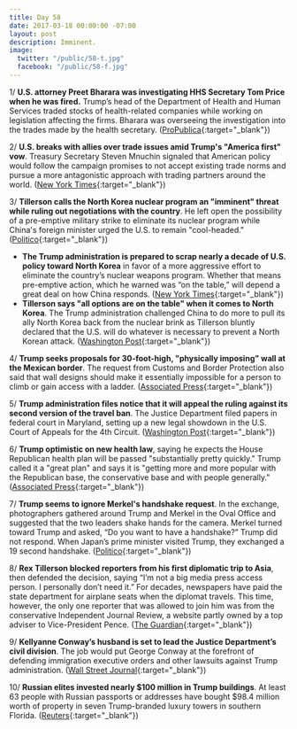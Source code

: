 ```yaml
---
title: Day 58
date: 2017-03-18 00:00:00 -07:00
layout: post
description: Imminent.
image:
  twitter: "/public/58-t.jpg"
  facebook: "/public/58-f.jpg"
---
```


1/ **U.S. attorney Preet Bharara was investigating HHS Secretary Tom Price when he was fired.** Trump’s head of the Department of Health and Human Services traded stocks of health-related companies while working on legislation affecting the firms. Bharara was overseeing the investigation into the trades made by the health secretary. ([ProPublica](https://www.propublica.org/article/preet-bharara-fired-investigating-tom-price-hhs-stock-trading){:target="_blank"})

2/ **U.S. breaks with allies over trade issues amid Trump's "America first" vow**. Treasury Secretary Steven Mnuchin signaled that American policy would follow the campaign promises to not accept existing trade norms and pursue a more antagonistic approach with trading partners around the world. ([New York Times](https://www.nytimes.com/2017/03/18/business/group-of-20-summit-us-trade.html){:target="_blank"})

3/ **Tillerson calls the North Korea nuclear program an "imminent" threat while ruling out negotiations with the country**. He left open the possibility of a pre-emptive military strike to eliminate its nuclear program while China's foreign minister urged the U.S. to remain "cool-headed." ([Politico](https://secure.politico.com/story/2017/03/rex-tillerson-north-korea-nuclear-threat-china-236216){:target="_blank"})

* **The Trump administration is prepared to scrap nearly a decade of U.S. policy toward North Korea** in favor of a more aggressive effort to eliminate the country’s nuclear weapons program. Whether that means pre-emptive action, which he warned was “on the table,” will depend a great deal on how China responds. ([New York Times](https://www.nytimes.com/2017/03/17/world/asia/all-eyes-on-china-as-us-signals-new-tack-on-north-korea.html?_r=0){:target="_blank"})
* **Tillerson says "all options are on the table" when it comes to North Korea**. The Trump administration challenged China to do more to pull its ally North Korea back from the nuclear brink as Tillerson bluntly declared that the U.S. will do whatever is necessary to prevent a North Korean attack. ([Washington Post](https://www.washingtonpost.com/world/tillerson-says-all-options-are-on-the-table-when-it-comes-to-north-korea/2017/03/17/e6b3e64e-0a83-11e7-bd19-fd3afa0f7e2a_story.html){:target="_blank"})

4/ **Trump seeks proposals for 30-foot-high, "physically imposing" wall at the Mexican border**. The request from Customs and Border Protection also said that wall designs should make it essentially impossible for a person to climb or gain access with a ladder. ([Associated Press](http://hosted.ap.org/dynamic/stories/U/US_BORDER_WALL){:target="_blank"})

5/ **Trump administration files notice that it will appeal the ruling against its second version of the travel ban**. The Justice Department filed papers in federal court in Maryland, setting up a new legal showdown in the U.S. Court of Appeals for the 4th Circuit. ([Washington Post](https://www.washingtonpost.com/world/national-security/trump-administration-files-notice-it-will-appeal-ruling-against-second-version-of-travel-ban/2017/03/17/6fe4b33a-0b1f-11e7-b77c-0047d15a24e0_story.html){:target="_blank"})

6/ **Trump optimistic on new health law**, saying he expects the House Republican health plan will be passed "substantially pretty quickly." Trump called it a "great plan" and says it is "getting more and more popular with the Republican base, the conservative base and with people generally." ([Associated Press](http://bigstory.ap.org/d974c67845684a418cc5c8631db14afa){:target="_blank"})

7/ **Trump seems to ignore Merkel's handshake request**. 
In the exchange, photographers gathered around Trump and Merkel in the Oval Office and suggested that the two leaders shake hands for the camera. Merkel turned toward Trump and asked, “Do you want to have a handshake?” Trump did not respond. When Japan’s prime minister visited Trump, they exchanged a 19 second handshake. ([Politico](https://secure.politico.com/story/2017/03/trump-angela-merkel-no-handshake-236175){:target="_blank"})

8/ **Rex Tillerson blocked reporters from his first diplomatic trip to Asia**, then defended the decision, saying “I’m not a big media press access person. I personally don’t need it.” For decades, newspapers have paid the state department for airplane seats when the diplomat travels. This time, however, the only one reporter that was allowed to join him was from the conservative Independent Journal Review, a website partly owned by a top adviser to Vice-President Pence. ([The Guardian](https://www.theguardian.com/us-news/2017/mar/18/rex-tillerson-blocks-press-travel-asia){:target="_blank"})

9/ **Kellyanne Conway’s husband is set to lead the Justice Department’s civil division**. The job would put George Conway at the forefront of defending immigration executive orders and other lawsuits against Trump administration. ([Wall Street Journal](https://www.wsj.com/articles/white-house-adviser-kellyanne-conways-husband-is-set-to-lead-justice-departments-civil-division-1489771204){:target="_blank"})

10/ **Russian elites invested nearly $100 million in Trump buildings**. At least 63 people with Russian passports or addresses have bought $98.4 million worth of property in seven Trump-branded luxury towers in southern Florida. ([Reuters](http://www.reuters.com/investigates/special-report/usa-trump-property/){:target="_blank"})